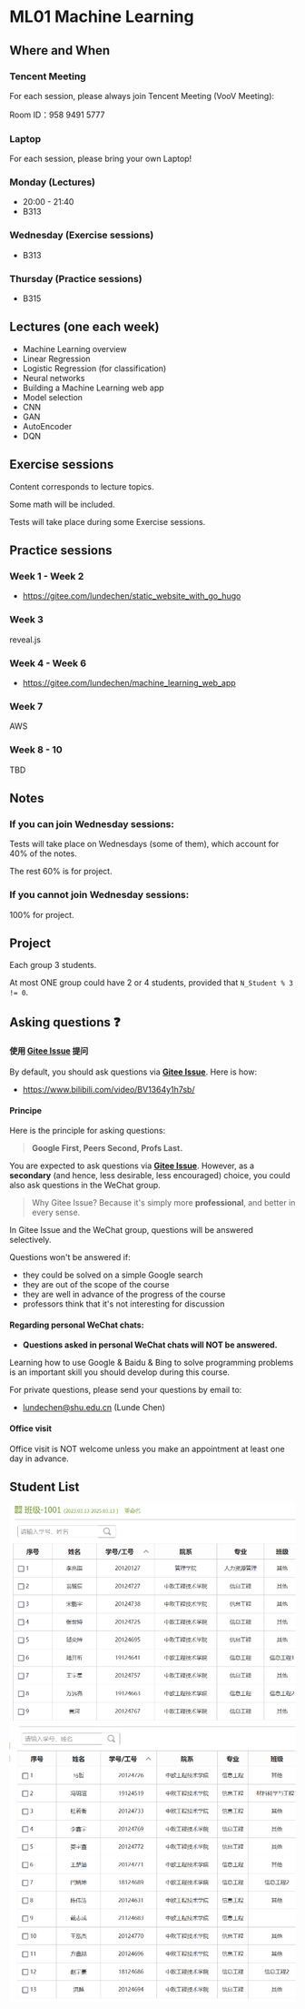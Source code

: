 
# ML01 Machine Learning

## Where and When

### Tencent Meeting

For each session, please always join Tencent Meeting (VooV Meeting):

Room ID：958 9491 5777

### Laptop

For each session, please bring your own Laptop!

### Monday (Lectures)

- 20:00 - 21:40
- B313

### Wednesday (Exercise sessions)
- B313



### Thursday (Practice sessions)

- B315

## Lectures (one each week)

- Machine Learning overview
- Linear Regression
- Logistic Regression (for classification)
- Neural networks
- Building a Machine Learning web app
- Model selection
- CNN
- GAN
- AutoEncoder
- DQN

## Exercise sessions

Content corresponds to lecture topics.

Some math will be included.

Tests will take place during some Exercise sessions.

## Practice sessions

### Week 1 - Week 2

- https://gitee.com/lundechen/static_website_with_go_hugo

### Week 3 

reveal.js

### Week 4 - Week 6

- https://gitee.com/lundechen/machine_learning_web_app

### Week 7

AWS 

### Week 8 - 10

TBD

## Notes

### If you can join Wednesday sessions:

Tests will take place on Wednesdays (some of them), which account for 40% of the notes.

The rest 60% is for project.

### If you cannot join Wednesday sessions:

100% for project.

## Project

Each group 3 students.

At most ONE group could have 2 or 4 students, provided that `N_Student % 3 != 0`.

## Asking questions :question:

#### 使用 **[Gitee Issue](https://gitee.com/lundechen/cpp/issues)** 提问
By default, you should ask questions via **[Gitee Issue](https://gitee.com/lundechen/cpp/issues)**. Here is how:
- https://www.bilibili.com/video/BV1364y1h7sb/

#### Principe
Here is the principle for asking questions:

>  **Google First, Peers Second, Profs Last.**

You are expected to ask questions via **[Gitee Issue](https://gitee.com/lundechen/cpp/issues)**. However, as a **secondary**  (and hence, less desirable, less encouraged) choice, you could also ask questions in the WeChat group.

> Why Gitee Issue? Because it's simply more **professional**, and better in every sense.

In Gitee Issue and the WeChat group, questions will be answered selectively. 

Questions won't be answered if:
- they could be solved on a simple Google search
- they are out of the scope of the course
- they are well in advance of the progress of the course
- professors think that it's not interesting for discussion

#### Regarding personal WeChat chats:
- **Questions asked in personal WeChat chats will NOT be answered.**

Learning how to use Google & Baidu & Bing to solve programming problems is an important skill you should develop during this course.

For private questions, please send your questions by email to:
- lundechen@shu.edu.cn (Lunde Chen)

#### Office visit

Office visit is NOT welcome unless you make an appointment at least one day in advance.



## Student List

![](img/1.png)
![](img/2.png)

